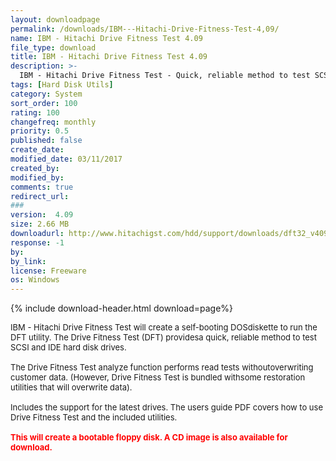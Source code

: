 ```yaml
---
layout: downloadpage
permalink: /downloads/IBM---Hitachi-Drive-Fitness-Test-4,09/
name: IBM - Hitachi Drive Fitness Test 4.09
file_type: download
title: IBM - Hitachi Drive Fitness Test 4.09
description: >-
  IBM - Hitachi Drive Fitness Test - Quick, reliable method to test SCSI and IDE hard disk drives
tags: [Hard Disk Utils]
category: System
sort_order: 100
rating: 100
changefreq: monthly
priority: 0.5
published: false
create_date: 
modified_date: 03/11/2017
created_by: 
modified_by: 
comments: true
redirect_url: 
### 
version:  4.09
size: 2.66 MB
downloadurl: http://www.hitachigst.com/hdd/support/downloads/dft32_v409_b00.iso
response: -1
by: 
by_link: 
license: Freeware
os: Windows
---
```


{% include download-header.html download=page%}

<p style="fix-download-text !important">
<p><font size="2"><p>IBM - Hitachi Drive Fitness Test will create a self-booting DOSdiskette to run the DFT utility. The Drive Fitness Test (DFT) providesa quick, reliable method to test SCSI and IDE hard disk drives.<br />
<br />
The Drive Fitness Test analyze function performs read tests withoutoverwriting customer data. (However, Drive Fitness Test is bundled withsome restoration utilities that will overwrite data).<br />
<br />
Includes the support for the latest drives. The users guide PDF covers how to use Drive Fitness Test and the included utilities.<br />
<br />
<font color="#ff0000"><strong>This will create a bootable floppy disk. A CD image is also available for download.</strong></font></p></p></p>
